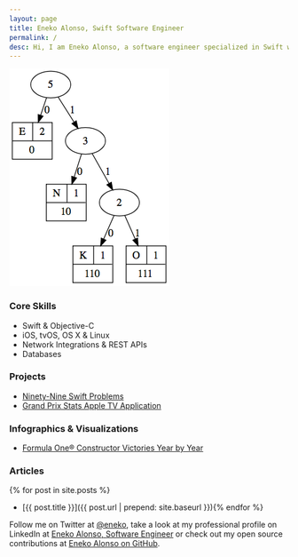 ```yaml
---
layout: page
title: Eneko Alonso, Swift Software Engineer
permalink: /
desc: Hi, I am Eneko Alonso, a software engineer specialized in Swift with many years of experience developing apps for iOS and tvOS. I live in San Luis Obispo, California.
---
```


![Eneko Huffman Tree](/media/eneko-huffman-tree.png)

### Core Skills

- Swift & Objective-C
- iOS, tvOS, OS X & Linux
- Network Integrations & REST APIs
- Databases

### Projects

- [Ninety-Nine Swift Problems](/projects/99-swift-problems)
- [Grand Prix Stats Apple TV Application](/projects/grand-prix-stats)

### Infographics & Visualizations

- [Formula One® Constructor Victories Year by Year]( /infographics/f1/constructor-wins-by-year)

### Articles

{% for post in site.posts %}
- [{{ post.title }}]({{ post.url | prepend: site.baseurl }}){% endfor %}

Follow me on Twitter at [@eneko](https://twitter.com/eneko), take a look at my professional profile on LinkedIn at [Eneko Alonso, Software Engineer](https://www.linkedin.com/in/eneko) or check out my open source contributions at [Eneko Alonso on GitHub](https://github.com/eneko).
